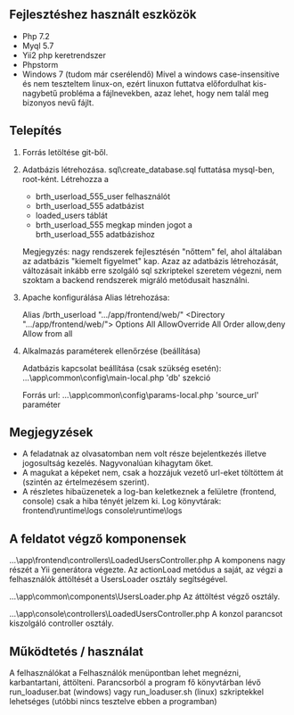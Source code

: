 ## Fejlesztéshez használt eszközök

  - Php 7.2
  - Myql 5.7
  - Yii2 php keretrendszer
  - Phpstorm
  - Windows 7 (tudom már cserélendő)
     Mivel a windows case-insensitive és nem teszteltem linux-on, 
     ezért linuxon futtatva előfordulhat 
     kis-nagybetű probléma a fájlnevekben, azaz lehet, hogy nem 
     talál meg bizonyos nevű fájlt.

## Telepítés

1. Forrás letöltése git-ből.

2. Adatbázis létrehozása.
    sql\create_database.sql futtatása mysql-ben, root-ként.
    Létrehozza a 
      - brth_userload_555_user felhasználót
      - brth_userload_555 adatbázist
      - loaded_users táblát
      - brth_userload_555 megkap minden jogot a  
        brth_userload_555 adatbázishoz

    Megjegyzés: nagy rendszerek fejlesztésén "nőttem" fel, ahol 
    általában az adatbázis "kiemelt figyelmet" kap.
    Azaz az adatbázis létrehozását, változásait inkább erre szolgáló
    sql szkriptekel szeretem végezni, nem szoktam a backend rendszerek
    migráló metódusait használni.

3. Apache konfigurálása 
	Alias létrehozása:

	Alias /brth_userload ".../app/frontend/web/"
	<Directory ".../app/frontend/web/">
	     Options All 
	     AllowOverride All
	     Order allow,deny
	     Allow from all
	</Directory>

4. Alkalmazás paraméterek ellenőrzése (beállítása)

	Adatbázis kapcsolat beállítása (csak szükség esetén):
       ...\app\common\config\main-local.php
       'db' szekció

	Forrás url:
       ...\app\common\config\params-local.php
       'source_url' paraméter

## Megjegyzések

- A feladatnak az olvasatomban nem volt része bejelentkezés illetve jogosultság kezelés.
  Nagyvonalúan kihagytam őket.
- A magukat a képeket nem, csak a hozzájuk vezető url-eket töltöttem át (szintén az értelmezésem szerint).
- A részletes hibaüzenetek a log-ban keletkeznek a felületre (frontend, console) csak a hiba
  tényét jelzem ki.
  Log könyvtárak: frontend\runtime\logs
                  console\runtime\logs


## A feldatot végző komponensek

...\app\frontend\controllers\LoadedUsersController.php
   A komponens nagy részét a Yii generátora végezte.
   Az actionLoad metódus a saját, az végzi a felhasználók áttöltését a UsersLoader osztály segítségével.

...\app\common\components\UsersLoader.php
   Az áttöltést végző osztály.   

...\app\console\controllers\LoadedUsersController.php
   A konzol parancsot kiszolgáló controller osztály.


## Működtetés / használat

A felhasználókat a Felhasználók menüpontban lehet megnézni, karbantartani, áttölteni.
Parancsorból a program fő könyvtárban lévő run_loaduser.bat (windows) vagy run_loaduser.sh (linux)
szkriptekkel lehetséges (utóbbi nincs tesztelve ebben a programban)



